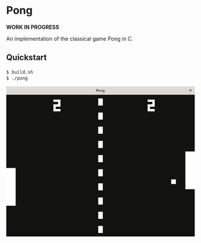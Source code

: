 # Pong

**WORK IN PROGRESS**

An implementation of the classical game Pong in C.

## Quickstart
```console
$ build.sh
$ ./pong
```

![Screenshot](./screenshot.png)
